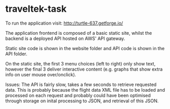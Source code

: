 # traveltek-task

To run the application visit: http://turtle-637.getforge.io/

The application frontend is composed of a basic static site, whilst the backend is a deployed API hosted on AWS' API gateway. 

Static site code is shown in the website folder and API code is shown in the API folder.

On the static site, the first 3 menu choices (left to right) only show text, however the final 3 deliver interactive content (e.g. graphs that show extra info on user mouse over/onclick).

Issues:
The API is fairly slow, takes a few seconds to retrieve requested data. This is probably because the flight data XML file has to be loaded and processed on each request and probably could have been optimised through storage on inital processing to JSON, and retrieval of this JSON.  

